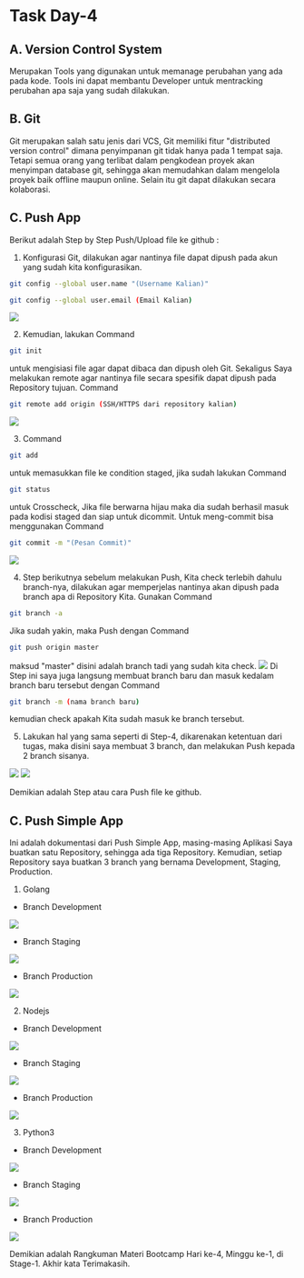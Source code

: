 # Task Day-4
## A. Version Control System
Merupakan Tools yang digunakan untuk memanage perubahan yang ada pada kode. Tools ini dapat membantu Developer untuk mentracking perubahan apa saja yang sudah dilakukan.

## B. Git
Git merupakan salah satu jenis dari VCS, Git memiliki fitur "distributed version control" dimana penyimpanan git tidak hanya pada 1 tempat saja. Tetapi semua orang yang terlibat dalam pengkodean proyek akan menyimpan database git, sehingga akan memudahkan dalam mengelola proyek baik offline maupun online. Selain itu git dapat dilakukan secara kolaborasi.

## C. Push App
Berikut adalah Step by Step Push/Upload file ke github :

1. Konfigurasi Git, dilakukan agar nantinya file dapat dipush pada akun yang sudah kita konfigurasikan.
```bash
git config --global user.name "(Username Kalian)"
```
```bash
git config --global user.email (Email Kalian)
```
<img src="Dokumentasi Push App/Push App 1.png">

2. Kemudian, lakukan Command
```bash
git init
```
untuk mengisiasi file agar dapat dibaca dan dipush oleh Git. Sekaligus Saya melakukan remote agar nantinya file secara spesifik dapat dipush pada Repository tujuan. Command
```bash
git remote add origin (SSH/HTTPS dari repository kalian)
```
<img src="Dokumentasi Push App/Push App 2.png">

3. Command
```bash
git add
```
untuk memasukkan file ke condition staged, jika sudah lakukan Command
```bash
git status
```
untuk Crosscheck, Jika file berwarna hijau maka dia sudah berhasil masuk pada kodisi staged dan siap untuk dicommit. Untuk meng-commit bisa menggunakan Command
```bash
git commit -m "(Pesan Commit)"
```
<img src="Dokumentasi Push App/Push App 3.png">

4. Step berikutnya sebelum melakukan Push, Kita check terlebih dahulu branch-nya, dilakukan agar memperjelas nantinya akan dipush pada branch apa di Repository Kita. Gunakan Command
```bash
git branch -a
```
Jika sudah yakin, maka Push dengan Command
```bash
git push origin master
```
maksud "master" disini adalah branch tadi yang sudah kita check.
<img src="Dokumentasi Push App/Push App 4.png">
Di Step ini saya juga langsung membuat branch baru dan masuk kedalam branch baru tersebut dengan Command
```bash
git branch -m (nama branch baru)
```
kemudian check apakah Kita sudah masuk ke branch tersebut.

5. Lakukan hal yang sama seperti di Step-4, dikarenakan ketentuan dari tugas, maka disini saya membuat 3 branch, dan melakukan Push kepada 2 branch sisanya.

<img src="Dokumentasi Push App/Push App 5.png">
<img src="Dokumentasi Push App/Push App 6.png">

Demikian adalah Step atau cara Push file ke github.

## C. Push Simple App
Ini adalah dokumentasi dari Push Simple App, masing-masing Aplikasi Saya buatkan satu Repository, sehingga ada tiga Repository. Kemudian, setiap Repository saya buatkan 3 branch yang bernama Development, Staging, Production.

1. Golang
* Branch Development

<img src="Dokumentasi Push App/Push App Golang 1.jpg">

* Branch Staging

<img src="Dokumentasi Push App/Push App Golang 2.jpg">

* Branch Production

<img src="Dokumentasi Push App/Push App Golang 3.jpg">

2. Nodejs
* Branch Development

<img src="Dokumentasi Push App/Push App Nodejs 1.jpg">

* Branch Staging

<img src="Dokumentasi Push App/Push App Nodejs 2.jpg">

* Branch Production

<img src="Dokumentasi Push App/Push App Nodejs 3.jpg">

3. Python3
* Branch Development

<img src="Dokumentasi Push App/Push App Python 1.jpg">

* Branch Staging

<img src="Dokumentasi Push App/Push App Python 2.jpg">

* Branch Production

<img src="Dokumentasi Push App/Push App Python 3.jpg">

Demikian adalah Rangkuman Materi Bootcamp Hari ke-4, Minggu ke-1, di Stage-1. Akhir kata Terimakasih.